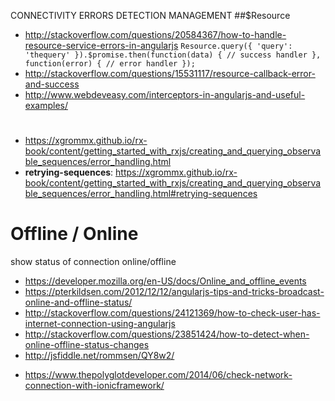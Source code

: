 CONNECTIVITY ERRORS DETECTION MANAGEMENT
##$Resource
+ http://stackoverflow.com/questions/20584367/how-to-handle-resource-service-errors-in-angularjs
`Resource.query({
    'query': 'thequery'
}).$promise.then(function(data) {
    // success handler
}, function(error) {
    // error handler
});`
+ http://stackoverflow.com/questions/15531117/resource-callback-error-and-success
+ http://www.webdeveasy.com/interceptors-in-angularjs-and-useful-examples/

#
+ https://xgrommx.github.io/rx-book/content/getting_started_with_rxjs/creating_and_querying_observable_sequences/error_handling.html
 + **retrying-sequences**:  https://xgrommx.github.io/rx-book/content/getting_started_with_rxjs/creating_and_querying_observable_sequences/error_handling.html#retrying-sequences


# Offline / Online

show status of connection online/offline

- <https://developer.mozilla.org/en-US/docs/Online_and_offline_events>
- <https://pterkildsen.com/2012/12/12/angularjs-tips-and-tricks-broadcast-online-and-offline-status/>
- <http://stackoverflow.com/questions/24121369/how-to-check-user-has-internet-connection-using-angularjs>
- <http://stackoverflow.com/questions/23851424/how-to-detect-when-online-offline-status-changes>
- <http://jsfiddle.net/rommsen/QY8w2/>
+ https://www.thepolyglotdeveloper.com/2014/06/check-network-connection-with-ionicframework/
